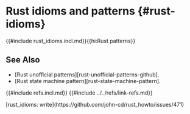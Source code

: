 # Rust idioms and patterns {#rust-idioms}

{{#include rust_idioms.incl.md}}{{hi:Rust patterns}}

## See Also

- [Rust unofficial patterns][rust-unofficial-patterns-github].
- [Rust state machine pattern][rust-state-machine-pattern].

{{#include refs.incl.md}}
{{#include ../../refs/link-refs.md}}

<div class="hidden">
[rust_idioms: write](https://github.com/john-cd/rust_howto/issues/471)
</div>
